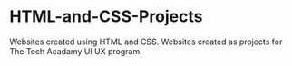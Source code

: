 # HTML-and-CSS-Projects
Websites created using HTML and CSS. Websites created as projects for The Tech Acadamy UI UX program.
